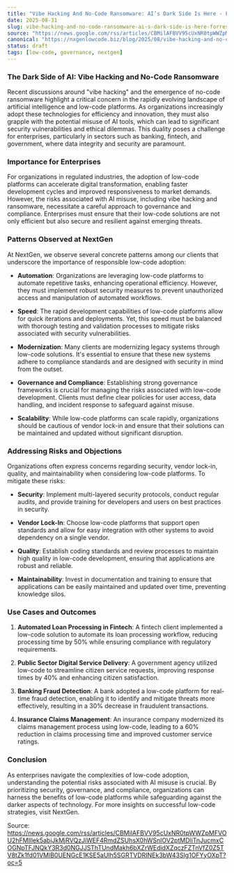 ```yaml
---
title: "Vibe Hacking And No-Code Ransomware: AI’s Dark Side Is Here - Forrester"
date: 2025-08-31
slug: vibe-hacking-and-no-code-ransomware-ai-s-dark-side-is-here-forrester
source: "https://news.google.com/rss/articles/CBMilAFBVV95cUxNR0tpWWZpMFVOU2hFMlllek5abjJkMjRVQzJiWEF4RmdZSUhsX0hWSnlOV2ptMDliTnJucmxCOGNpTFJNQkY3R3d0NGJJSThTUndMakh6bXZrWEdidXZqczFZTnVfZ0Z5TV8tZk1fd01VMlB0UENGcE1KSE5aUlh5SGRTVDRINEk3bW43Slg1OFYyOXpT?oc=5"
canonical: "https://nxgenlowcode.biz/blog/2025/08/vibe-hacking-and-no-code-ransomware-ai-s-dark-side-is-here-forrester.html"
status: draft
tags: [low-code, governance, nextgen]
---
```

### The Dark Side of AI: Vibe Hacking and No-Code Ransomware

Recent discussions around "vibe hacking" and the emergence of no-code ransomware highlight a critical concern in the rapidly evolving landscape of artificial intelligence and low-code platforms. As organizations increasingly adopt these technologies for efficiency and innovation, they must also grapple with the potential misuse of AI tools, which can lead to significant security vulnerabilities and ethical dilemmas. This duality poses a challenge for enterprises, particularly in sectors such as banking, fintech, and government, where data integrity and security are paramount.

### Importance for Enterprises

For organizations in regulated industries, the adoption of low-code platforms can accelerate digital transformation, enabling faster development cycles and improved responsiveness to market demands. However, the risks associated with AI misuse, including vibe hacking and ransomware, necessitate a careful approach to governance and compliance. Enterprises must ensure that their low-code solutions are not only efficient but also secure and resilient against emerging threats.

### Patterns Observed at NextGen

At NextGen, we observe several concrete patterns among our clients that underscore the importance of responsible low-code adoption:

- **Automation**: Organizations are leveraging low-code platforms to automate repetitive tasks, enhancing operational efficiency. However, they must implement robust security measures to prevent unauthorized access and manipulation of automated workflows.
  
- **Speed**: The rapid development capabilities of low-code platforms allow for quick iterations and deployments. Yet, this speed must be balanced with thorough testing and validation processes to mitigate risks associated with security vulnerabilities.

- **Modernization**: Many clients are modernizing legacy systems through low-code solutions. It's essential to ensure that these new systems adhere to compliance standards and are designed with security in mind from the outset.

- **Governance and Compliance**: Establishing strong governance frameworks is crucial for managing the risks associated with low-code development. Clients must define clear policies for user access, data handling, and incident response to safeguard against misuse.

- **Scalability**: While low-code platforms can scale rapidly, organizations should be cautious of vendor lock-in and ensure that their solutions can be maintained and updated without significant disruption.

### Addressing Risks and Objections

Organizations often express concerns regarding security, vendor lock-in, quality, and maintainability when considering low-code platforms. To mitigate these risks:

- **Security**: Implement multi-layered security protocols, conduct regular audits, and provide training for developers and users on best practices in security.

- **Vendor Lock-In**: Choose low-code platforms that support open standards and allow for easy integration with other systems to avoid dependency on a single vendor.

- **Quality**: Establish coding standards and review processes to maintain high quality in low-code development, ensuring that applications are robust and reliable.

- **Maintainability**: Invest in documentation and training to ensure that applications can be easily maintained and updated over time, preventing knowledge silos.

### Use Cases and Outcomes

1. **Automated Loan Processing in Fintech**: A fintech client implemented a low-code solution to automate its loan processing workflow, reducing processing time by 50% while ensuring compliance with regulatory requirements.

2. **Public Sector Digital Service Delivery**: A government agency utilized low-code to streamline citizen service requests, improving response times by 40% and enhancing citizen satisfaction.

3. **Banking Fraud Detection**: A bank adopted a low-code platform for real-time fraud detection, enabling it to identify and mitigate threats more effectively, resulting in a 30% decrease in fraudulent transactions.

4. **Insurance Claims Management**: An insurance company modernized its claims management process using low-code, leading to a 60% reduction in claims processing time and improved customer service ratings.

### Conclusion

As enterprises navigate the complexities of low-code adoption, understanding the potential risks associated with AI misuse is crucial. By prioritizing security, governance, and compliance, organizations can harness the benefits of low-code platforms while safeguarding against the darker aspects of technology. For more insights on successful low-code strategies, visit NextGen.

Source: https://news.google.com/rss/articles/CBMilAFBVV95cUxNR0tpWWZpMFVOU2hFMlllek5abjJkMjRVQzJiWEF4RmdZSUhsX0hWSnlOV2ptMDliTnJucmxCOGNpTFJNQkY3R3d0NGJJSThTUndMakh6bXZrWEdidXZqczFZTnVfZ0Z5TV8tZk1fd01VMlB0UENGcE1KSE5aUlh5SGRTVDRINEk3bW43Slg1OFYyOXpT?oc=5
